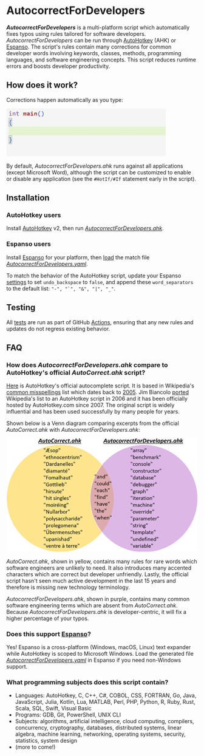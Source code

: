 # AutocorrectForDevelopers
**_AutocorrectForDevelopers_** is a multi-platform script which automatically fixes typos using rules tailored for software developers. *AutocorrectForDevelopers* can be run through [AutoHotkey](https://www.autohotkey.com/) (AHK) or [Espanso](https://github.com/espanso/espanso). The script's rules contain many corrections for common developer words involving keywords, classes, methods, programming languages, and software engineering concepts. This script reduces runtime errors and boosts developer productivity.

## How does it work?
Corrections happen automatically as you type:

![Autocorrect](assets/cpp.gif)

By default, *AutocorrectForDevelopers.ahk* runs against all applications (except Microsoft Word), although the script can be customized to enable or disable any application (see the `#HotIf/#If` statement early in the script).

## Installation
### AutoHotkey users
Install [AutoHotkey](https://www.autohotkey.com/) v2, then run [*AutocorrectForDevelopers.ahk*](AutocorrectForDevelopers.ahk).

### Espanso users
Install [Espanso](https://espanso.org/) for your platform, then [load](https://espanso.org/docs/get-started/) the match file [*AutocorrectForDevelopers.yaml*](AutocorrectForDevelopers.yaml).

To match the behavior of the AutoHotkey script, update your Espanso [settings](https://espanso.org/docs/configuration/options/) to set `undo_backspace` to `false`, and append these `word_separators` to the default list: ``"-", "`", "&", "|", "_"``.

## Testing
All [tests](https://github.com/tnear/AutocorrectForDevelopers/tree/main/test) are run as part of GitHub [Actions](https://github.com/tnear/AutocorrectForDevelopers/actions), ensuring that any new rules and updates do not regress existing behavior.

## FAQ

### How does *AutocorrectForDevelopers.ahk* compare to AutoHotkey's official *AutoCorrect.ahk* script?
[Here](https://www.autohotkey.com/download/AutoCorrect.ahk) is AutoHotkey's official autocomplete script. It is based in Wikipedia's [common misspellings](https://en.wikipedia.org/wiki/Wikipedia:Lists_of_common_misspellings/For_machines) list which dates back to [2005](https://en.wikipedia.org/w/index.php?title=Wikipedia:Lists_of_common_misspellings/For_machines&oldid=11834258). Jim Biancolo [ported](https://www.biancolo.com/blog/autocorrect/) Wikipedia's list to an AutoHotkey script in 2006 and it has been officially hosted by AutoHotkey.com since 2007. The original script is widely influential and has been used successfully by many people for years.

Shown below is a Venn diagram comparing excerpts from the official *AutoCorrect.ahk* with *AutocorrectForDevelopers.ahk*:

![Venn diagram](assets/VennDiagram.png)

*AutoCorrect.ahk*, shown in yellow, contains many rules for rare words which software engineers are unlikely to need. It also introduces many accented characters which are correct but developer unfriendly. Lastly, the official script hasn't seen much active development in the last 15 years and therefore is missing new technology terminology.

*AutocorrectForDevelopers.ahk*, shown in purple, contains many common software engineering terms which are absent from *AutoCorrect.ahk*. Because *AutocorrectForDevelopers.ahk* is developer-centric, it will fix a higher percentage of your typos.

### Does this support [Espanso](https://github.com/espanso/espanso)?
Yes! Espanso is a cross-platform (Windows, macOS, Linux) text expander while AutoHotkey is scoped to Microsoft Windows. Load the generated file [*AutocorrectForDevelopers.yaml*](AutocorrectForDevelopers.yaml) in Espanso if you need non-Windows support.

### What programming subjects does this script contain?
- Languages: AutoHotkey, C, C++, C#, COBOL, CSS, FORTRAN, Go, Java, JavaScript, Julia, Kotlin, Lua, MATLAB, Perl, PHP, Python, R, Ruby, Rust, Scala, SQL, Swift, Visual Basic
- Programs: GDB, Git, PowerShell, UNIX CLI
- Subjects: algorithms, artificial intelligence, cloud computing, compilers, concurrency, cryptography, databases, distributed systems, linear algebra, machine learning, networking, operating systems, security, statistics, system design
- (more to come!)
